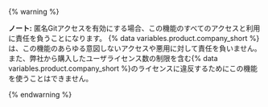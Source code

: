 {% warning %}

**ノート:** 匿名Gitアクセスを有効にする場合、この機能のすべてのアクセスと利用に責任を負うことになります。 {% data variables.product.company_short %}は、この機能のあらゆる意図しないアクセスや悪用に対して責任を負いません。 また、弊社から購入したユーザライセンス数の制限を含む{% data variables.product.company_short %}のライセンスに違反するためにこの機能を使うことはできません。

{% endwarning %}
